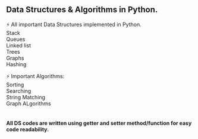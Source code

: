 ## Data Structures & Algorithms in Python.
⚡ All important Data Structures implemented in Python.
<br>Stack
<br>Queues
<br>Linked list
<br>Trees
<br>Graphs
<br>Hashing

⚡ Important Algorithms:
<br>Sorting
<br>Searching
<br>String Matching
<br>Graph ALgorithms


#### <br> All DS codes are written using getter and setter method/function for easy code readability. 
